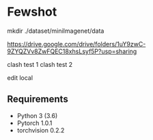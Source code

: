 # Fewshot

mkdir ./dataset/miniImagenet/data 

https://drive.google.com/drive/folders/1uY9zwC-9ZYQZVv8ZwFQEC18xhsLsyf5P?usp=sharing

clash test 1
clash test 2


edit local

## Requirements
* Python 3 (3.6)
* Pytorch 1.0.1
* torchvision 0.2.2